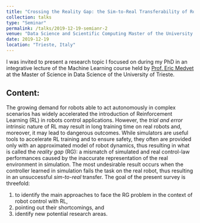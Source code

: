 ```yaml
---
title: "Crossing the Reality Gap: the Sim-to-Real Transferability of Robot Controllers in Reinforcement Learning Problems"
collection: talks
type: "Seminar"
permalink: /talks/2019-12-19-semianr-2
venue: "Data Science and Scientific Computing Master of the University of Trieste, 19 December 2019"
date: 2019-12-19
location: "Trieste, Italy"
---
```

I was invited to present a research topic I focused on during my PhD in an integrative lecture of the Machine Learning course held by [Prof. Eric Medvet](https://medvet.inginf.units.it/) at the Master of Science in Data Science of the University of Trieste. 

Content:
---
The growing demand for robots able to act autonomously in complex scenarios has widely accelerated the introduction of Reinforcement Learning (RL) in robots control applications.
However, the *trial and error* intrinsic nature of RL may result in long training time on real robots and, moreover, it may lead to dangerous outcomes. 
While simulators are useful tools to accelerate RL training and to ensure safety, they often are provided only with an approximated model of robot dynamics, thus resulting in what is called the *reality gap* (RG): a mismatch of simulated and real control-law performances caused by the inaccurate representation of the real environment in simulation.
The most undesirable result occurs when the controller learned in simulation fails the task on the real robot, thus resulting in an unsuccessful *sim-to-real* transfer.
The goal of the present survey is threefold: 
1. to identify the main approaches to face the RG problem in the context of robot control with RL,
2. pointing out their shortcomings, and 
3. identify new potential research areas.
